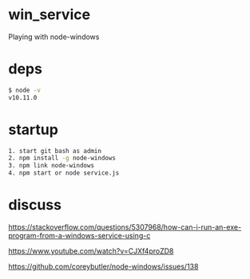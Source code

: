 # win_service

Playing with node-windows

# deps

```sh
$ node -v
v10.11.0
```

# startup

```sh
1. start git bash as admin
2. npm install -g node-windows
3. npm link node-windows
4. npm start or node service.js
```

# discuss

https://stackoverflow.com/questions/5307968/how-can-i-run-an-exe-program-from-a-windows-service-using-c

https://www.youtube.com/watch?v=CJXf4proZD8

https://github.com/coreybutler/node-windows/issues/138

